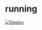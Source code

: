 # running
[![Deploy](https://www.herokucdn.com/deploy/button.svg)](https://heroku.com/deploy?template=https://github.com/mttrs/running&env[TEST_URL]=test)
